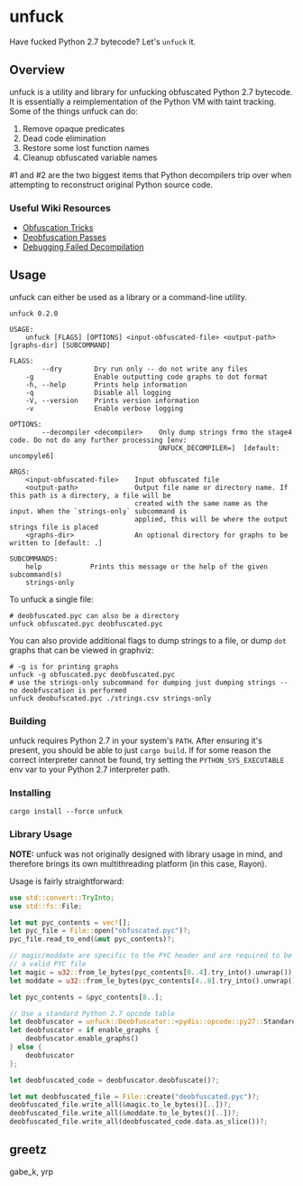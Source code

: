 # unfuck

Have fucked Python 2.7 bytecode? Let's `unfuck` it.

## Overview

unfuck is a utility and library for unfucking obfuscated Python 2.7 bytecode. It is essentially a reimplementation of the Python VM with taint tracking. Some of the things unfuck can do:

1. Remove opaque predicates
2. Dead code elimination
3. Restore some lost function names
4. Cleanup obfuscated variable names

#1 and #2 are the two biggest items that Python decompilers trip over when attempting to reconstruct original Python source code.

### Useful Wiki Resources

- [Obfuscation Tricks](https://github.com/landaire/unfuck/wiki/Obfuscation-Tricks)
- [Deobfuscation Passes](https://github.com/landaire/unfuck/wiki/Deobfuscation-Passes)
- [Debugging Failed Decompilation](https://github.com/landaire/unfuck/wiki/Debugging-Failed-Decompilation)

## Usage

unfuck can either be used as a library or a command-line utility.

```
unfuck 0.2.0

USAGE:
    unfuck [FLAGS] [OPTIONS] <input-obfuscated-file> <output-path> [graphs-dir] [SUBCOMMAND]

FLAGS:
        --dry        Dry run only -- do not write any files
    -g               Enable outputting code graphs to dot format
    -h, --help       Prints help information
    -q               Disable all logging
    -V, --version    Prints version information
    -v               Enable verbose logging

OPTIONS:
        --decompiler <decompiler>    Only dump strings frmo the stage4 code. Do not do any further processing [env:
                                     UNFUCK_DECOMPILER=]  [default: uncompyle6]

ARGS:
    <input-obfuscated-file>    Input obfuscated file
    <output-path>              Output file name or directory name. If this path is a directory, a file will be
                               created with the same name as the input. When the `strings-only` subcommand is
                               applied, this will be where the output strings file is placed
    <graphs-dir>               An optional directory for graphs to be written to [default: .]

SUBCOMMANDS:
    help            Prints this message or the help of the given subcommand(s)
    strings-only
```

To unfuck a single file:

```
# deobfuscated.pyc can also be a directory
unfuck obfuscated.pyc deobfuscated.pyc
```

You can also provide additional flags to dump strings to a file, or dump `dot` graphs that can be viewed in graphviz:

```
# -g is for printing graphs
unfuck -g obfuscated.pyc deobfuscated.pyc
# use the strings-only subcommand for dumping just dumping strings -- no deobfuscation is performed
unfuck deobufscated.pyc ./strings.csv strings-only
```

### Building

unfuck requires Python 2.7 in your system's `PATH`. After ensuring it's present, you should be able to just `cargo build`. If for some reason the correct interpreter cannot be found, try setting the `PYTHON_SYS_EXECUTABLE` env var to your Python 2.7 interpreter path.

### Installing

`cargo install --force unfuck`

### Library Usage

**NOTE:** unfuck was not originally designed with library usage in mind, and therefore brings its own multithreading platform (in this case, Rayon).

Usage is fairly straightforward:

```rust
use std::convert::TryInto;
use std::fs::File;

let mut pyc_contents = vec![];
let pyc_file = File::open("obfuscated.pyc")?;
pyc_file.read_to_end(&mut pyc_contents)?;

// magic/moddate are specific to the PYC header and are required to be
// a valid PYC file
let magic = u32::from_le_bytes(pyc_contents[0..4].try_into().unwrap());
let moddate = u32::from_le_bytes(pyc_contents[4..8].try_into().unwrap());

let pyc_contents = &pyc_contents[8..];

// Use a standard Python 2.7 opcode table
let deobfuscator = unfuck::Deobfuscator::<pydis::opcode::py27::Standard>::new(pyc_contents);
let deobfuscator = if enable_graphs {
    deobfuscator.enable_graphs()
} else {
    deobfuscator
};

let deobfuscated_code = deobfuscator.deobfuscate()?;

let mut deobfuscated_file = File::create("deobfuscated.pyc")?;
deobfuscated_file.write_all(&magic.to_le_bytes()[..])?;
deobfuscated_file.write_all(&moddate.to_le_bytes()[..])?;
deobfuscated_file.write_all(deobfuscated_code.data.as_slice())?;
```

## greetz

gabe_k, yrp